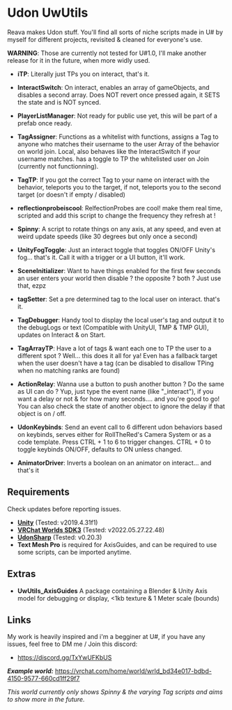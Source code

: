 # Udon UwUtils
Reava makes Udon stuff.
You'll find all sorts of niche scripts made in U# by myself for different projects, revisited & cleaned for everyone's use.

**WARNING**: Those are currently not tested for U#1.0, I'll make another release for it in the future, when more widly used.

- **iTP**:
Literally just TPs you on interact, that's it.

- **InteractSwitch**:
On interact, enables an array of gameObjects, and disables a second array. Does NOT revert once pressed again, it SETS the state and is NOT synced.

- **PlayerListManager**:
Not ready for public use yet, this will be part of a prefab once ready.

- **TagAssigner**:
Functions as a whitelist with functions, assigns a Tag to anyone who matches their username to the user Array of the behavior on world join. Local, also behaves like the InteractSwitch if your username matches. has a toggle to TP the whitelisted user on Join (currently not functionning).

- **TagTP**:
If you got the correct Tag to your name on interact with the behavior, teleports you to the target, if not, teleports you to the second target (or doesn't if empty / disabled)

- **reflectionprobeiscool**:
RelfectionProbes are cool! make them real time, scripted and add this script to change the frequency they refresh at !

- **Spinny**:
A script to rotate things on any axis, at any speed, and even at weird update speeds (like 30 degrees but only once a second)

- **UnityFogToggle**:
Just an interact toggle that toggles ON/OFF Unity's fog... that's it. Call it with a trigger or a UI button, it'll work.

- **SceneInitializer**:
Want to have things enabled for the first few seconds an user enters your world then disable ? the opposite ? both ? Just use that, ezpz

- **tagSetter**:
Set a pre determined tag to the local user on interact. that's it.

- **TagDebugger**:
Handy tool to display the local user's tag and output it to the debugLogs or text (Compatible with UnityUI, TMP & TMP GUI), updates on Interact & on Start.

- **TagArrayTP**:
Have a lot of tags & want each one to TP the user to a different spot ? Well... this does it all for ya! Even has a fallback target when the user doesn't have a tag (can be disabled to disallow TPing when no matching ranks are found)

- **ActionRelay**:
Wanna use a button to push another button ? Do the same as UI can do ? Yup, just type the event name (like "\_interact"), if you want a delay or not & for how many seconds.... and you're good to go! You can also check the state of another object to ignore the delay if that object is on / off.

- **UdonKeybinds**:
Send an event call to 6 different udon behaviors based on keybinds, serves either for RollTheRed's Camera System or as a code template. Press CTRL + 1 to 6 to trigger changes. CTRL + 0 to toggle keybinds ON/OFF, defaults to ON unless changed.

- **AnimatorDriver**:
Inverts a boolean on an animator on interact... and that's it

## **Requirements**
Check updates before reporting issues.

- **[Unity](https://docs.vrchat.com/docs/current-unity-version)** (Tested: v2019.4.31f1)
- **[VRChat Worlds SDK3](https://vrchat.com/home/download)** (Tested: v2022.05.27.22.48)
- **[UdonSharp](https://github.com/MerlinVR/UdonSharp/)** (Tested: v0.20.3)
- **Text Mesh Pro** is required for AxisGuides, and can be required to use some scripts, can be imported anytime.

## **Extras**
- **UwUtils_AxisGuides**
A package containing a Blender & Unity Axis model for debugging or display, <1kb texture & 1 Meter scale (bounds)

## **Links**
My work is heavily inspired and i'm a begginer at U#, if you have any issues, feel free to DM me / Join this discord:
- https://discord.gg/TxYwUFKbUS

***Example world:*** https://vrchat.com/home/world/wrld_bd34e017-bdbd-4150-9577-660cd1ff29f7

*This world currently only shows Spinny & the varying Tag scripts and aims to show more in the future.*
